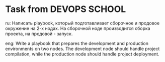 # Task from DEVOPS SCHOOL
ru: Написать playbook, который подготавливает сборочное и продовое
окружение на 2-х нодах. На сборочной ноде производится сборка
проекта, на продовой - запуск.

eng: Write a playbook that prepares the development
and production environments on two nodes.
The development node should handle project compilation,
while the production node should handle project deployment.
